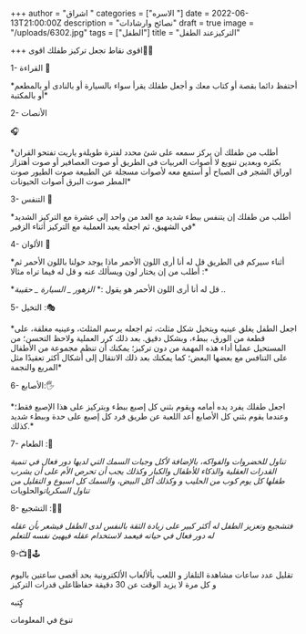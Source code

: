 +++
author = "اشراق "
categories = ["الاسره "]
date = 2022-06-13T21:00:00Z
description = "نصائح وارشادات"
draft = true
image = "/uploads/6302.jpg"
tags = ["الطفل"]
title = "التركيزعند الطفل"

+++
اقوى نقاط تجعل تركيز طفلك اقوى🧒🏻

 1- القراءة 📖

\*أحتفظ دائما بقصة أو كتاب معك و أجعل طفلك يقرأ سواء بالسيارة أو بالنادى أو بالمطعم أو بالمكتبة*

 2- الأنصات 

🎧

\*أطلب من طفلك أن يركز سمعه على شئ محدد لفترة طويلةو ياريت تفتحو القران بكثره وبعدين تنويع لا أصوات العربيات فى الطريق أو صوت العصافير أو صوت أهتزاز اوراق الشجر  فى الصباح أو أستمع معه لأصوات مسجلة عن الطبيعة صوت الطيور صوت المطر صوت البرق أصوات الحيونات*

 3- التنفس 🧯

\*أطلب من طفلك إن يتنفس ببطء شديد مع العد من واحد إلى عشرة مع التركيز الشديد في الشهيق، ثم اجعله يعيد العملية مع التركيز أثناء الزفير*

 4- الألوان 🎨

\*أثناء سيركم فى الطريق قل له أنا أرى اللون الأحمر ماذا يوجد حولنا باللون الأحمر ثم أطلب من إن يختار لون ويسألك عنه و قل له فيما تراه مثالا :*

\*قل له أنا أرى اللون الأحمر هو يقول :* *الزهور _* *السيارة _* *حقيبة ..*

 5- التخيل :🎭

\*اجعل الطفل يغلق عينيه ويتخيل شكل مثلث، ثم اجعله يرسم المثلث، وعينيه مغلقة، على قطعة من الورق، ببطء، وبشكل دقيق. بعد ذلك كرر العملية ولاحظ التحسن؛ من المستحيل عمليا أداء هذه المهمة من دون تركيز؛ يمكنك أن تنظم مجموعة من الأطفال على التنافس مع بعضها البعض؛ كما يمكنك بعد ذلك الانتقال إلى أشكال أكثر تعقيدًا مثل المربع والنجمة*

 6- الأصابع:🖐

\*اجعل طفلك يفرد يده أمامه ويقوم بثني كل إصبع ببطء وبتركيز على هذا الإصبع فقط؛ وعندما يقوم بثني كل الأصابع أعد اللعبة عن طريق فرد كل إصبع على حدة وببطء شديد كذلك.*

 7- الطعام :🍱

 *تناول للخضروات والفواكه، بالإضافة لأكل وجبات السمك التي لديها دور فعال في تنمية القدرات العقلية والذكاء للأطفال والكبار وكذلك يجب أن تحرص الأم على أن يشرب طفلها كل يوم كوب من الحليب و وكذلك أكل البيض، والسمك كل اسبوع و التقليل من تناول السكريات*والحلويات 

 8- التشجيع :🎢🎡

 *فتشجيع وتعزيز الطفل له أكثر كبير على زيادة الثقة بالنفس لدى الطفل فيشعر بأن عقله له دور فعال في حياته فيعمد لاستخدام عقله فيهيئ نفسه للتعلم*

 9-📺📱🕹️

 تقليل عدد ساعات مشاهدة التلفاز و اللعب بألألعاب الألكترونية بحد أقصى ساعتين باليوم و كل مرة لا يزيد الوقت عن 30 دقيقة حفاظاعلى قدرات التركيز

كٍتبه 

تنوع في المعلومات